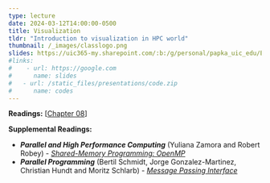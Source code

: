 ```yaml
---
type: lecture
date: 2024-03-12T14:00:00-0500
title: Visualization
tldr: "Introduction to visualization in HPC world"
thumbnail: /_images/classlogo.png
slides: https://uic365-my.sharepoint.com/:b:/g/personal/papka_uic_edu/EezrqlcLCy9Hu76LxpgaFXYBoKEein9MsSU5_Oq8zy7wGw?e=XZOXaQ
#links: 
#    - url: https://google.com
#      name: slides
#   - url: /static_files/presentations/code.zip
#      name: codes
---
```

**Readings:** [[Chapter 08](https://learning.oreilly.com/library/view/high-performance-computing/9780124202153/XHTML/B9780124201583000083/B9780124201583000083.xhtml)]

**Supplemental Readings:**
- **_Parallel and High Performance Computing_** (Yuliana Zamora and Robert Robey) - [_Shared-Memory Programming: OpenMP_](https://learning.oreilly.com/library/view/parallel-and-high/9781617296468/OEBPS/Text/ch08_Robey.htm#sigil_toc_id_140)
- **_Parallel Programming_** (Bertil Schmidt, Jorge Gonzalez-Martinez, Christian Hundt and Moritz Schlarb) - [_Message Passing Interface_](https://learning.oreilly.com/library/view/parallel-programming/9780128044865/B9780128498903000095.xhtml)